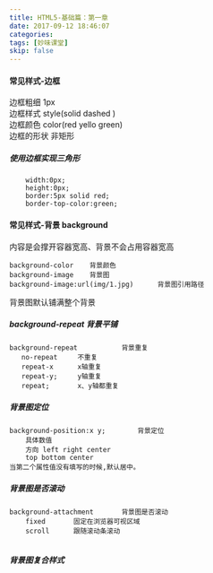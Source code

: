 ```yaml
---
title: HTML5-基础篇：第一章
date: 2017-09-12 18:46:07
categories:
tags: [妙味课堂]
skip: false
---
```

#### 常见样式-边框
边框粗细    1px  
边框样式    style(solid dashed )  
边框颜色    color(red yello green)  
边框的形状   非矩形  
##### 使用边框实现三角形
```
    width:0px;
    height:0px;
    border:5px solid red;
    border-top-color:green;
```


#### 常见样式-背景 background
内容是会撑开容器宽高、背景不会占用容器宽高  
```
background-color    背景颜色  
background-image    背景图   
background-image:url(img/1.jpg)      背景图引用路径   
```
背景图默认铺满整个背景
##### background-repeat 背景平铺   
```
background-repeat           背景重复
   no-repeat     不重复  
   repeat-x      x轴重复
   repeat-y;     y轴重复
   repeat;       x、y轴都重复
```
##### 背景图定位
```
background-position:x y;        背景定位  
    具体数值
    方向 left right center
    top bottom center
当第二个属性值没有填写的时候,默认居中。
```
##### 背景图是否滚动
```
background-attachment       背景图是否滚动
    fixed       固定在浏览器可视区域
    scroll      跟随滚动条滚动
    
```
##### 背景图复合样式